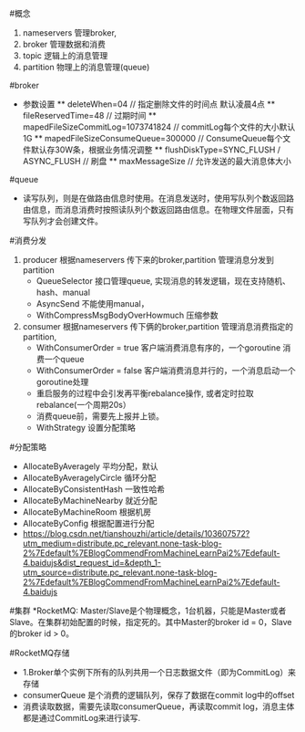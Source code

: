 
#概念
1. nameservers 管理broker,
2. broker 管理数据和消费
3. topic 逻辑上的消息管理
4. partition 物理上的消息管理(queue)

#broker
* 参数设置
    ** deleteWhen=04  // 指定删除文件的时间点 默认凌晨4点
    ** fileReservedTime=48 // 过期时间
    ** mapedFileSizeCommitLog=1073741824 // commitLog每个文件的大小默认1G 
    ** mapedFileSizeConsumeQueue=300000  // ConsumeQueue每个文件默认存30W条，根据业务情况调整
    ** flushDiskType=SYNC_FLUSH / ASYNC_FLUSH // 刷盘
    ** maxMessageSize // 允许发送的最大消息体大小


#queue
* 读写队列，则是在做路由信息时使用。在消息发送时，使用写队列个数返回路由信息，而消息消费时按照读队列个数返回路由信息。在物理文件层面，只有写队列才会创建文件。


#消费分发
1. producer 根据nameservers 传下来的broker,partition 管理消息分发到partition
    * QueueSelector 接口管理queue, 实现消息的转发逻辑，现在支持随机、hash、manual
    * AsyncSend  不能使用manual， 
    *  WithCompressMsgBodyOverHowmuch 压缩参数
2. consumer 根据nameservers 传下俩的broker,partition 管理消息消费指定的partition, 
    * WithConsumerOrder = true 客户端消费消息有序的，一个goroutine 消费一个queue
    * WithConsumerOrder = false 客户端消费消息并行的，一个消息启动一个goroutine处理
    * 重启服务的过程中会引发再平衡rebalance操作, 或者定时拉取rebalance(一个周期20s）
    * 消费queue前，需要先上报并上锁。    
    * WithStrategy 设置分配策略


#分配策略
* AllocateByAveragely 平均分配，默认
* AllocateByAveragelyCircle 循环分配
* AllocateByConsistentHash 一致性哈希
* AllocateByMachineNearby  就近分配
* AllocateByMachineRoom   根据机房
* AllocateByConfig  根据配置进行分配
* https://blog.csdn.net/tianshouzhi/article/details/103607572?utm_medium=distribute.pc_relevant.none-task-blog-2%7Edefault%7EBlogCommendFromMachineLearnPai2%7Edefault-4.baidujs&dist_request_id=&depth_1-utm_source=distribute.pc_relevant.none-task-blog-2%7Edefault%7EBlogCommendFromMachineLearnPai2%7Edefault-4.baidujs



#集群
*RocketMQ: Master/Slave是个物理概念，1台机器，只能是Master或者Slave。在集群初始配置的时候，指定死的。其中Master的broker id = 0，Slave的broker id > 0。



#RocketMQ存储
* 1.Broker单个实例下所有的队列共用一个日志数据文件（即为CommitLog）来存储
* consumerQueue 是个消费的逻辑队列，保存了数据在commit log中的offset
* 消费读取数据，需要先读取consumerQueue，再读取commit log，消息主体都是通过CommitLog来进行读写.
